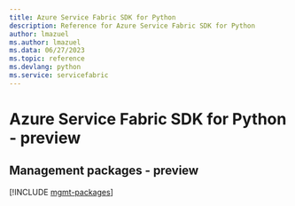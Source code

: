 ```yaml
---
title: Azure Service Fabric SDK for Python
description: Reference for Azure Service Fabric SDK for Python
author: lmazuel
ms.author: lmazuel
ms.data: 06/27/2023
ms.topic: reference
ms.devlang: python
ms.service: servicefabric
---
```

# Azure Service Fabric SDK for Python - preview

## Management packages - preview
[!INCLUDE [mgmt-packages](service-fabric-mgmt-index.md)]